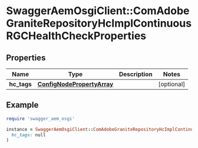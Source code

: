 # SwaggerAemOsgiClient::ComAdobeGraniteRepositoryHcImplContinuousRGCHealthCheckProperties

## Properties

| Name | Type | Description | Notes |
| ---- | ---- | ----------- | ----- |
| **hc_tags** | [**ConfigNodePropertyArray**](ConfigNodePropertyArray.md) |  | [optional] |

## Example

```ruby
require 'swagger_aem_osgi'

instance = SwaggerAemOsgiClient::ComAdobeGraniteRepositoryHcImplContinuousRGCHealthCheckProperties.new(
  hc_tags: null
)
```

